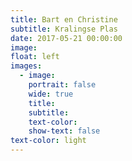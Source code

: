```yaml
---
title: Bart en Christine
subtitle: Kralingse Plas
date: 2017-05-21 00:00:00
image:
float: left
images:
  - image:
    portrait: false
    wide: true
    title:
    subtitle:
    text-color:
    show-text: false
text-color: light
---
```


